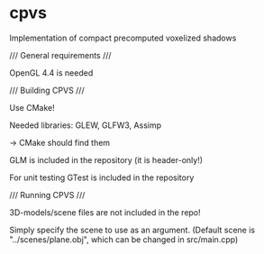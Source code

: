 cpvs
====

Implementation of compact precomputed voxelized shadows

/// General requirements ///

OpenGL 4.4 is needed


/// Building CPVS ///

Use CMake!

Needed libraries:
	GLEW, GLFW3, Assimp

-> CMake should find them

GLM is included in the repository (it is header-only!)

For unit testing GTest is included in the repository

/// Running CPVS ///

3D-models/scene files are not included in the repo!

Simply specify the scene to use as an argument.
(Default scene is "../scenes/plane.obj", which can be changed in src/main.cpp)
